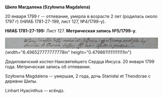 **Шило Магдалена (Szyłowna Magdalena)**

20 января 1799 г -- отпевание, умерла в возрасте 2 лет (родилась около
1797 г) (НИАБ 1781-27-199, лист 127, №4/1799-у).

**НИАБ 1781-27-199:** Лист 127. **Метрическая запись №5/1799-у.**

![](./media/d37c15478741e07f94b6ec688174ecf12409e685.png){width="6.496527777777778in"
height="0.4798611111111111in"}

Дедиловичский костел Наисвятейшего Сердца Иисуса. 20 января 1799 года.
Метрическая запись об отпевании.

Szyłowna Magdalena -- умершая, 2 года, дочь Stanisłai et Theodorae с
деревни Шилы.

Linhart Hyacinthus -- ксёндз.
